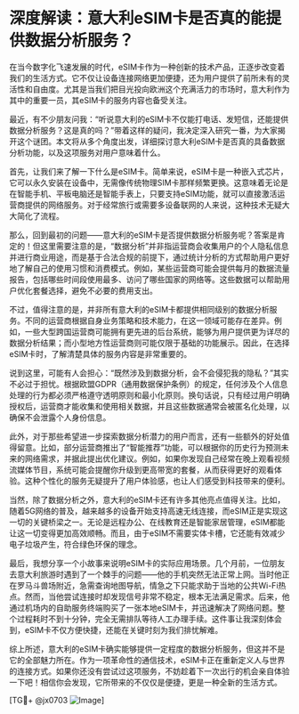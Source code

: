 # 深度解读：意大利eSIM卡是否真的能提供数据分析服务？

在当今数字化飞速发展的时代，eSIM卡作为一种创新的技术产品，正逐步改变着我们的生活方式。它不仅让设备连接网络更加便捷，还为用户提供了前所未有的灵活性和自由度。尤其是当我们把目光投向欧洲这个充满活力的市场时，意大利作为其中的重要一员，其eSIM卡的服务内容也备受关注。

最近，有不少朋友问我：“听说意大利的eSIM卡不仅能打电话、发短信，还能提供数据分析服务？这是真的吗？”带着这样的疑问，我决定深入研究一番，为大家揭开这个谜团。本文将从多个角度出发，详细探讨意大利eSIM卡是否真的具备数据分析功能，以及这项服务对用户意味着什么。

首先，让我们来了解一下什么是eSIM卡。简单来说，eSIM卡是一种嵌入式芯片，它可以永久安装在设备中，无需像传统物理SIM卡那样频繁更换。这意味着无论是在智能手机、平板电脑还是智能手表上，只要支持eSIM功能，就可以直接激活运营商提供的网络服务。对于经常旅行或需要多设备联网的人来说，这种技术无疑大大简化了流程。

那么，回到最初的问题——意大利的eSIM卡是否提供数据分析服务呢？答案是肯定的！但这里需要注意的是，“数据分析”并非指运营商会收集用户的个人隐私信息并进行商业用途，而是基于合法合规的前提下，通过统计分析的方式帮助用户更好地了解自己的使用习惯和消费模式。例如，某些运营商可能会提供每月的数据流量报告，包括哪些时间段使用最多、访问了哪些国家的网络等。这些数据可以帮助用户优化套餐选择，避免不必要的费用支出。

不过，值得注意的是，并非所有意大利的eSIM卡都提供相同级别的数据分析服务。不同的运营商根据自身业务策略和技术能力，在这一领域可能存在差异。例如，一些大型跨国运营商可能拥有更先进的后台系统，能够为用户提供更为详尽的数据分析结果；而小型地方性运营商则可能仅限于基础的功能展示。因此，在选择eSIM卡时，了解清楚具体的服务内容是非常重要的。

说到这里，可能有人会担心：“既然涉及到数据分析，会不会侵犯我的隐私？”其实不必过于担忧。根据欧盟GDPR（通用数据保护条例）的规定，任何涉及个人信息处理的行为都必须严格遵守透明原则和最小化原则。换句话说，只有经过用户明确授权后，运营商才能收集和使用相关数据，并且这些数据通常会被匿名化处理，以确保不会泄露个人身份信息。

此外，对于那些希望进一步探索数据分析潜力的用户而言，还有一些额外的好处值得留意。比如，部分运营商推出了“智能推荐”功能，可以根据你的历史行为预测未来的网络需求，并据此提出优化建议。例如，如果你发现自己经常在晚上观看视频流媒体节目，系统可能会提醒你升级到更高带宽的套餐，从而获得更好的观看体验。这种个性化的服务无疑提升了用户体验感，也让人们感受到科技带来的便利。

当然，除了数据分析之外，意大利的eSIM卡还有许多其他亮点值得关注。比如，随着5G网络的普及，越来越多的设备开始支持高速无线连接，而eSIM正是实现这一切的关键桥梁之一。无论是远程办公、在线教育还是智能家居管理，eSIM都能让这一切变得更加高效顺畅。而且，由于eSIM不需要实体卡槽，它还能有效减少电子垃圾产生，符合绿色环保的理念。

最后，我想分享一个小故事来说明eSIM卡的实际应用场景。几个月前，一位朋友去意大利旅游时遇到了一个棘手的问题——他的手机突然无法正常上网。当时他正在罗马斗兽场附近，急需查询地图导航，情急之下只能求助于当地的公共Wi-Fi热点。然而，当他尝试连接时却发现信号非常不稳定，根本无法满足需求。后来，他通过机场内的自助服务终端购买了一张本地eSIM卡，并迅速解决了网络问题。整个过程耗时不到十分钟，完全无需排队等待人工办理手续。这件事让我深刻体会到，eSIM卡不仅方便快捷，还能在关键时刻为我们排忧解难。

综上所述，意大利的eSIM卡确实能够提供一定程度的数据分析服务，但这并不是它的全部魅力所在。作为一项革命性的通信技术，eSIM卡正在重新定义人与世界的连接方式。如果你还没有尝试过这项服务，不妨趁着下一次出行的机会亲自体验一下吧！相信你会发现，它所带来的不仅仅是便捷，更是一种全新的生活方式。

[TG💪+ @jx0703 ![Image](https://github.com/user-attachments/assets/dbca1d08-cadb-493c-b0ec-ad6f7a83f270)]